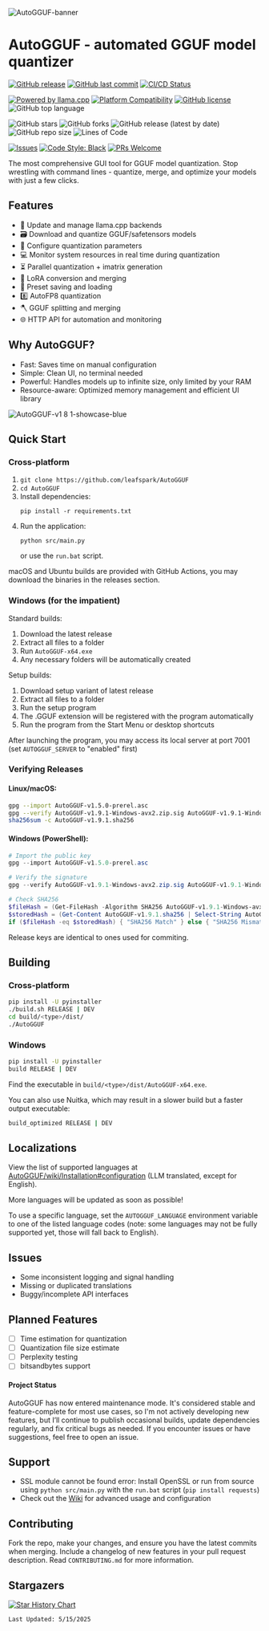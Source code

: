 ![AutoGGUF-banner](https://github.com/user-attachments/assets/0f74b104-0541-46a7-9ac8-4a3fcb74b896)

# AutoGGUF - automated GGUF model quantizer

<!-- Project Status -->
[![GitHub release](https://img.shields.io/github/release/leafspark/AutoGGUF.svg)](https://github.com/leafspark/AutoGGUF/releases)
[![GitHub last commit](https://img.shields.io/github/last-commit/leafspark/AutoGGUF.svg)](https://github.com/leafspark/AutoGGUF/commits)
[![CI/CD Status](https://img.shields.io/badge/CI%2FCD-passing-brightgreen)]()

<!-- Project Info -->
[![Powered by llama.cpp](https://img.shields.io/badge/Powered%20by-llama.cpp-green.svg)](https://github.com/ggerganov/llama.cpp)
[![Platform Compatibility](https://img.shields.io/badge/platform-Linux%20%7C%20macOS%20%7C%20Windows-blue)]()
[![GitHub license](https://img.shields.io/github/license/leafspark/AutoGGUF.svg)](https://github.com/leafspark/AutoGGUF/blob/main/LICENSE)
![GitHub top language](https://img.shields.io/github/languages/top/leafspark/AutoGGUF.svg)

<!-- Repository Stats -->
![GitHub stars](https://img.shields.io/github/stars/leafspark/AutoGGUF.svg)
![GitHub forks](https://img.shields.io/github/forks/leafspark/AutoGGUF.svg)
![GitHub release (latest by date)](https://img.shields.io/github/downloads/leafspark/AutoGGUF/latest/total?color=green)
![GitHub repo size](https://img.shields.io/github/repo-size/leafspark/AutoGGUF.svg)
![Lines of Code](https://tokei.rs/b1/github/leafspark/AutoGGUF?category=code)

<!-- Contribution -->
[![Issues](https://img.shields.io/github/issues/leafspark/AutoGGUF)](https://github.com/leafspark/AutoGGUF/issues)
[![Code Style: Black](https://img.shields.io/badge/code%20style-black-000000.svg)](https://github.com/psf/black)
[![PRs Welcome](https://img.shields.io/badge/PRs-welcome-brightgreen.svg)](https://github.com/leafspark/AutoGGUF/pulls)

The most comprehensive GUI tool for GGUF model quantization. Stop wrestling with command lines - quantize, merge, and optimize your models with just a few clicks.

## Features

- 📩 Update and manage llama.cpp backends
- 🗃️ Download and quantize GGUF/safetensors models
- 📐 Configure quantization parameters
- 💻 Monitor system resources in real time during quantization
- ⏳ Parallel quantization + imatrix generation
- 🎉 LoRA conversion and merging
- 📁 Preset saving and loading
- 8️⃣ AutoFP8 quantization
- 🪓 GGUF splitting and merging
- 🌐 HTTP API for automation and monitoring

## Why AutoGGUF?
- Fast: Saves time on manual configuration
- Simple: Clean UI, no terminal needed
- Powerful: Handles models up to infinite size, only limited by your RAM 
- Resource-aware: Optimized memory management and efficient UI library

![AutoGGUF-v1 8 1-showcase-blue](https://github.com/user-attachments/assets/b136ccc3-5983-4266-9e66-00cebf3ca590)

## Quick Start

### Cross-platform
1. `git clone https://github.com/leafspark/AutoGGUF`
2. `cd AutoGGUF`
3. Install dependencies:
   ```
   pip install -r requirements.txt
   ```
4. Run the application:
   ```
   python src/main.py
   ```
   or use the `run.bat` script.

macOS and Ubuntu builds are provided with GitHub Actions, you may download the binaries in the releases section.

### Windows (for the impatient)
Standard builds:
1. Download the latest release
2. Extract all files to a folder
3. Run `AutoGGUF-x64.exe`
4. Any necessary folders will be automatically created

Setup builds:
1. Download setup variant of latest release
2. Extract all files to a folder
3. Run the setup program
4. The .GGUF extension will be registered with the program automatically
5. Run the program from the Start Menu or desktop shortcuts

After launching the program, you may access its local server at port 7001 (set `AUTOGGUF_SERVER` to "enabled" first)

### Verifying Releases

#### Linux/macOS:
```bash
gpg --import AutoGGUF-v1.5.0-prerel.asc
gpg --verify AutoGGUF-v1.9.1-Windows-avx2.zip.sig AutoGGUF-v1.9.1-Windows-avx2.zip
sha256sum -c AutoGGUF-v1.9.1.sha256
```

#### Windows (PowerShell):
```powershell
# Import the public key
gpg --import AutoGGUF-v1.5.0-prerel.asc

# Verify the signature
gpg --verify AutoGGUF-v1.9.1-Windows-avx2.zip.sig AutoGGUF-v1.9.1-Windows-avx2.zip

# Check SHA256
$fileHash = (Get-FileHash -Algorithm SHA256 AutoGGUF-v1.9.1-Windows-avx2.zip).Hash.ToLower()
$storedHash = (Get-Content AutoGGUF-v1.9.1.sha256 | Select-String AutoGGUF-v1.9.1-Windows-avx2.zip).Line.Split()[0]
if ($fileHash -eq $storedHash) { "SHA256 Match" } else { "SHA256 Mismatch" }
```

Release keys are identical to ones used for commiting.

## Building

### Cross-platform
```bash
pip install -U pyinstaller
./build.sh RELEASE | DEV
cd build/<type>/dist/
./AutoGGUF
```

### Windows
```bash
pip install -U pyinstaller
build RELEASE | DEV
```
Find the executable in `build/<type>/dist/AutoGGUF-x64.exe`.

You can also use Nuitka, which may result in a slower build but a faster output executable:
```bash
build_optimized RELEASE | DEV
```

## Localizations

View the list of supported languages at [AutoGGUF/wiki/Installation#configuration](https://github.com/leafspark/AutoGGUF/wiki/Installation#configuration) (LLM translated, except for English).

More languages will be updated as soon as possible!

To use a specific language, set the `AUTOGGUF_LANGUAGE` environment variable to one of the listed language codes (note: some languages may not be fully supported yet, those will fall back to English).

## Issues

- Some inconsistent logging and signal handling 
- Missing or duplicated translations
- Buggy/incomplete API interfaces

## Planned Features

- [ ] Time estimation for quantization
- [ ] Quantization file size estimate
- [ ] Perplexity testing
- [ ] bitsandbytes support

#### Project Status

AutoGGUF has now entered maintenance mode. It's considered stable and feature-complete for most use cases, so I'm not actively developing new features, but I’ll continue to publish occasional builds, update dependencies regularly, and fix critical bugs as needed. If you encounter issues or have suggestions, feel free to open an issue.

## Support

- SSL module cannot be found error: Install OpenSSL or run from source using `python src/main.py` with the `run.bat` script (`pip install requests`)
- Check out the [Wiki](https://github.com/leafspark/AutoGGUF/wiki) for advanced usage and configuration

## Contributing

Fork the repo, make your changes, and ensure you have the latest commits when merging. Include a changelog of new features in your pull request description. Read `CONTRIBUTING.md` for more information.

## Stargazers

[![Star History Chart](https://api.star-history.com/svg?repos=leafspark/AutoGGUF&type=Date)](https://star-history.com/#leafspark/AutoGGUF&Date)

`Last Updated: 5/15/2025`
